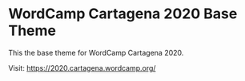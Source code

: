 # WordCamp Cartagena 2020 Base Theme

This the base theme for WordCamp Cartagena 2020.

Visit: https://2020.cartagena.wordcamp.org/
